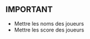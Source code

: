 ## IMPORTANT ##

<!-- - Fixer la vitesse de la ball -->
<!-- - Faire en sorte que la balle change de direction en fonction du paddle -->
- Mettre les noms des joueurs
- Mettre les score des joueurs

